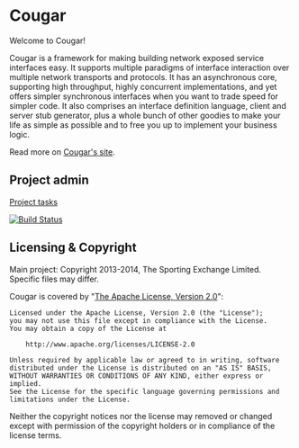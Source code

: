 Cougar
======
 
Welcome to Cougar!

Cougar is a framework for making building network exposed service interfaces easy. It supports multiple paradigms of interface interaction over multiple network transports and protocols. It has an asynchronous core, supporting high throughput, highly concurrent implementations, and yet offers simpler synchronous interfaces when you want to trade speed for simpler code. It also comprises an interface definition language, client and server stub generator, plus a whole bunch of other goodies to make your life as simple as possible and to free you up to implement your business logic.

Read more on [Cougar's site](http://betfair.github.io/cougar).

Project admin
-------------

[Project tasks](ProjectTasks.md)

[![Build Status](https://travis-ci.org/betfair/cougar.png?branch=master)](https://travis-ci.org/betfair/cougar)

Licensing & Copyright
---------------------

Main project: Copyright 2013-2014, The Sporting Exchange Limited. Specific files may differ.

Cougar is covered by "[The Apache License, Version 2.0](http://www.apache.org/licenses/LICENSE-2.0.html)":

    Licensed under the Apache License, Version 2.0 (the "License");
    you may not use this file except in compliance with the License.
    You may obtain a copy of the License at

        http://www.apache.org/licenses/LICENSE-2.0

    Unless required by applicable law or agreed to in writing, software
    distributed under the License is distributed on an "AS IS" BASIS,
    WITHOUT WARRANTIES OR CONDITIONS OF ANY KIND, either express or implied.
    See the License for the specific language governing permissions and
    limitations under the License.

Neither the copyright notices nor the license may removed or changed except with permission of the copyright holders or in compliance of the license terms.
